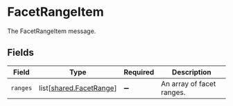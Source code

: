 # FacetRangeItem

The FacetRangeItem message.


## Fields

| Field                                                            | Type                                                             | Required                                                         | Description                                                      |
| ---------------------------------------------------------------- | ---------------------------------------------------------------- | ---------------------------------------------------------------- | ---------------------------------------------------------------- |
| `ranges`                                                         | list[[shared.FacetRange](undefined/models/shared/facetrange.md)] | :heavy_minus_sign:                                               | An array of facet ranges.                                        |